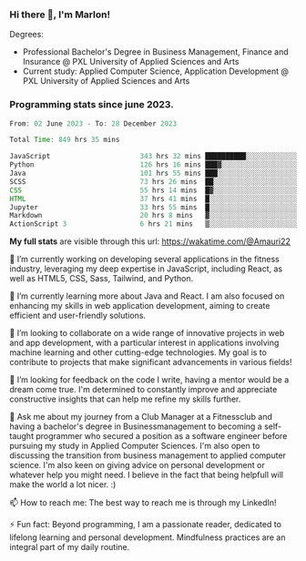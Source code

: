 
### Hi there 👋, I'm Marlon!

Degrees: 
- Professional Bachelor's Degree in Business Management, Finance and Insurance @ PXL University of Applied Sciences and Arts
- Current study: Applied Computer Science, Application Development @ PXL University of Applied Sciences and Arts

### Programming stats since june 2023.
<!--START_SECTION:waka-->

```java
From: 02 June 2023 - To: 28 December 2023

Total Time: 849 hrs 35 mins

JavaScript                      343 hrs 32 mins ██████████░░░░░░░░░░░░░░░   40.31 %
Python                          126 hrs 16 mins ███▓░░░░░░░░░░░░░░░░░░░░░   14.82 %
Java                            101 hrs 55 mins ███░░░░░░░░░░░░░░░░░░░░░░   11.96 %
SCSS                            73 hrs 26 mins  ██░░░░░░░░░░░░░░░░░░░░░░░   08.62 %
CSS                             55 hrs 14 mins  █▓░░░░░░░░░░░░░░░░░░░░░░░   06.48 %
HTML                            37 hrs 41 mins  █░░░░░░░░░░░░░░░░░░░░░░░░   04.42 %
Jupyter                         33 hrs 55 mins  █░░░░░░░░░░░░░░░░░░░░░░░░   03.98 %
Markdown                        20 hrs 8 mins   ▓░░░░░░░░░░░░░░░░░░░░░░░░   02.36 %
ActionScript 3                  6 hrs 21 mins   ▒░░░░░░░░░░░░░░░░░░░░░░░░   00.75 %
```

<!--END_SECTION:waka-->
**My full stats** are visible through this url: https://wakatime.com/@Amauri22



🔭 I’m currently working on developing several applications in the fitness industry, leveraging my deep expertise in JavaScript, including React, as well as HTML5, CSS, Sass, Tailwind, and Python.

🌱 I’m currently learning more about Java and React. I am also focused on enhancing my skills in web application development, aiming to create efficient and user-friendly solutions.

👯 I’m looking to collaborate on a wide range of innovative projects in web and app development, with a particular interest in applications involving machine learning and other cutting-edge technologies. My goal is to contribute to projects that make significant advancements in various fields!

🤔 I’m looking for feedback on the code I write, having a mentor would be a dream come true. I'm determined to constantly improve and appreciate constructive insights that can help me refine my skills further.

💬 Ask me about my journey from a Club Manager at a Fitnessclub and having a bachelor's degree in Businessmanagement to becoming a self-taught programmer who secured a position as a software engineer before pursuing my study in Applied Computer Sciences. I'm also open to discussing the transition from business management to applied computer science. I'm also keen on giving advice on personal development or whatever help you might need. I believe in the fact that being helpfull will make the world a lot nicer. :)

📫 How to reach me: The best way to reach me is through my LinkedIn!

⚡ Fun fact: Beyond programming, I am a passionate reader, dedicated to lifelong learning and personal development. Mindfulness practices are an integral part of my daily routine.


